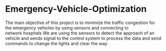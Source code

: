 # Emergency-Vehicle-Optimization
The main objective of this project is to minimize the traffic congestion for the emergency vehicles by using sensors and connecting to network hospitals
We are using the sensors to detect the approach of an vehicle and sends signal to the control system to process the data and send commands to change the lights and clear the way
